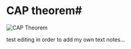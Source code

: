 # CAP theorem#
![CAP Theorem](../../media/CapTheorem.png)

test editing in order to add my own text notes...
